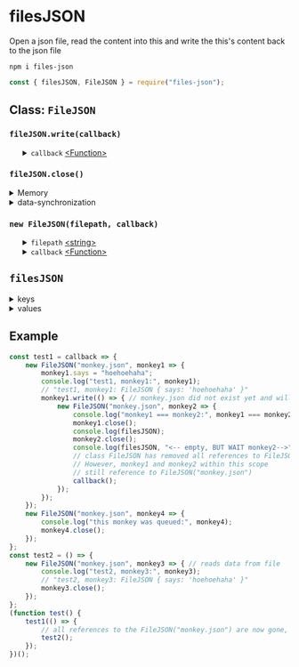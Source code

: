 # filesJSON
Open a json file, read the content into this and write the this's content back to the json file
<pre><code>npm i files-json</code></pre>

```javascript
const { filesJSON, FileJSON } = require("files-json");
```
<h2>Class: <code>FileJSON</code></h2>
<h3><code>fileJSON.write(callback)</code></h3>
<ul>
	<details>
		<summary>
			<code>callback</code> <a href="https://developer.mozilla.org/en-US/docs/Web/JavaScript/Reference/Global_Objects/Function">&lt;Function&gt;</a>
		</summary>
		<ul>
		<details>
			<summary>
				<code>err</code> <a href="https://developer.mozilla.org/en-US/docs/Web/JavaScript/Data_structures#Null_type">&lt;Null&gt;</a> | <a href="https://developer.mozilla.org/en-US/docs/Web/JavaScript/Reference/Global_Objects/Error">&lt;Error&gt;</a>
			</summary>
			Is an error in case <a href="https://nodejs.org/dist/latest-v12.x/docs/api/fs.html#fs_fs_writefile_file_data_options_callback">fs.writeFile()</a> had failed.
		</details>
	</ul>
	The <code>callback</code> will be executed after the content from <code>fileJSON</code> has been passed through <a href="https://developer.mozilla.org/en-US/docs/Web/JavaScript/Reference/Global_Objects/JSON/stringify">JSON.stringify()</a> and the string has been written into the json file at the <code>filepath</code>. In case the json file does not exist the file will be created. Prototype method and prototype properties will never be pasred by <a href="https://developer.mozilla.org/en-US/docs/Web/JavaScript/Reference/Global_Objects/JSON/stringify">JSON.stringify()</a> and therefore are never written into the json file. This allows developers to create a self implemented class that can extend from the <code>FilesJSON</code> class and make new methods dedicated to a particular configuration file.
	</details>
</ul>
<h3><code>fileJSON.close()</code></h3>
<details>
	<summary>Memory</summary>
	In case the <code>fileJSON</code> is not closed be aware of abundant memory usage because objects are being stored and not used. When the number of connections to a <code>fileJSON</code> at a particular <code>filepath</code> have reached 0 then the <code>fileJSON</code> will be removed from the internal <a href="https://developer.mozilla.org/en-US/docs/Web/JavaScript/Data_structures#Keyed_collections_Maps_Sets_WeakMaps_WeakSets">Map</a>.
</details>
<details>
	<summary>data-synchronization</summary>
	If a json file at that particular <code>filepath</code> is actively opened in a <code>fileJSON</code> object and if the content of that json file at that particular <code>filepath</code> had been modified outside of the <code>fileJSON</code> object these modifications do not reflect back to the <code>fileJSON</code> object. Therefore when a <code>fileJSON</code> had not been closed when it was not used anymore data may be out of sync. However if the particular json file is never modified outside of the <code>fileJSON</code> object, there is nothing to worry about.
</details>
<h3><code>new FileJSON(filepath, callback)</code></h3>
<ul>
	<details>
		<summary>
			<code>filepath</code> <a href="https://developer.mozilla.org/en-US/docs/Web/JavaScript/Data_structures#String_type">&lt;string&gt;</a>
		</summary>
		The <code>filepath</code> will be added to the <code>filesJSON</code> object. 
	</details>
	<details>
		<summary>
			<code>callback</code> <a href="https://developer.mozilla.org/en-US/docs/Web/JavaScript/Reference/Global_Objects/Function">&lt;Function&gt;</a>
		</summary>
		<ul>
			<details>
				<summary>
					<code>fileJSON</code> <a href="https://developer.mozilla.org/en-US/docs/Web/JavaScript/Reference/Global_Objects/Object">&lt;object&gt;</a>
				</summary>
				In case the json file at the <code>filepath</code> exists the content will be passed through <a href="https://developer.mozilla.org/en-US/docs/Web/JavaScript/Reference/Global_Objects/JSON/parse">JSON.parse()</a> and the object created from parsing will be extended by the <code>FileJSON</code> class and then it becomes the <code>fileJSON</code> which is passed over by the <code>callback</code>. In case the json file at the <code>filepath</code> was already opened, that <code>fileJSON</code> be be passed over by the <code>callback</code>. In case the json file did not exist a empty <code>fileJSON</code> will be passed over by the <code>callback</code>.
			</details>
		</ul>
		The callback will be executed when the internal <code>fileJSON</code> has finished creating the <code>fileJSON</code>.
	</details>
</ul>
<h2><code>filesJSON</code></h2>
<details>
	<summary>keys</summary>
	The <code>filepath</code>
</details>
<details>
	<summary>values</summary>
	The <code>fileJSON</code> created from <code>new FileJSON()</code>.
</details>
<h2>Example</h2>

```javascript
const test1 = callback => {
	new FileJSON("monkey.json", monkey1 => {
		monkey1.says = "hoehoehaha";
		console.log("test1, monkey1:", monkey1); 
		// "test1, monkey1: FileJSON { says: 'hoehoehaha' }" 
		monkey1.write(() => { // monkey.json did not exist yet and will be created
			new FileJSON("monkey.json", monkey2 => {
				console.log("monkey1 === monkey2:", monkey1 === monkey2);
				monkey1.close();
				console.log(filesJSON);
				monkey2.close();
				console.log(filesJSON, "<-- empty, BUT WAIT monkey2-->", monkey2);
				// class FileJSON has removed all references to FileJSON("monkey.json")
				// However, monkey1 and monkey2 within this scope 
				// still reference to FileJSON("monkey.json")
				callback();
			});
		});
	});
	new FileJSON("monkey.json", monkey4 => {
		console.log("this monkey was queued:", monkey4);
		monkey4.close();
	});
};
const test2 = () => {
	new FileJSON("monkey.json", monkey3 => { // reads data from file
		console.log("test2, monkey3:", monkey3);
		// "test2, monkey3: FileJSON { says: 'hoehoehaha' }"
		monkey3.close();
	});
};
(function test() {
	test1(() => {
		// all references to the FileJSON("monkey.json") are now gone, it is garbage collected
		test2();
	});
})();
```